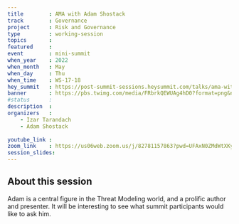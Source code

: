 ```yaml
---
title        : AMA with Adam Shostack
track        : Governance
project      : Risk and Governance
type         : working-session
topics       : 
featured     :
event        : mini-summit
when_year    : 2022
when_month   : May
when_day     : Thu
when_time    : WS-17-18
hey_summit   : https://post-summit-sessions.heysummit.com/talks/ama-with-adam-shostack/
banner       : https://pbs.twimg.com/media/FRbrkQEWUAg4hD0?format=png&name=small
#status      : 
description  :
organizers   :
    - Izar Tarandach
    - Adam Shostack
   
youtube_link : 
zoom_link    : https://us06web.zoom.us/j/82781157863?pwd=UFAxN0ZMdWtXKysvQ29HQkxQVDkwUT09
session_slides:
---
```




## About this session
Adam is a central figure in the Threat Modeling world, and a prolific author and presenter. It will be interesting to see what summit participants would like to ask him.
